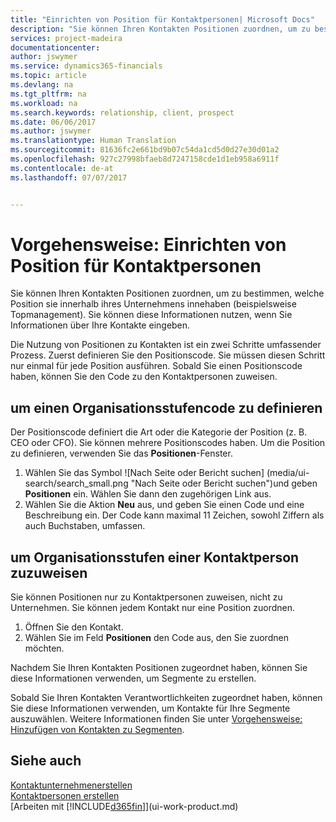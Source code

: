 ```yaml
---
title: "Einrichten von Position für Kontaktpersonen| Microsoft Docs"
description: "Sie können Ihren Kontakten Positionen zuordnen, um zu bestimmen, welche Position sie innerhalb ihres Unternehmens innehaben (beispielsweise Topmanagement)."
services: project-madeira
documentationcenter: 
author: jswymer
ms.service: dynamics365-financials
ms.topic: article
ms.devlang: na
ms.tgt_pltfrm: na
ms.workload: na
ms.search.keywords: relationship, client, prospect
ms.date: 06/06/2017
ms.author: jswymer
ms.translationtype: Human Translation
ms.sourcegitcommit: 81636fc2e661bd9b07c54da1cd5d0d27e30d01a2
ms.openlocfilehash: 927c27998bfaeb8d7247158cde1d1eb958a6911f
ms.contentlocale: de-at
ms.lasthandoff: 07/07/2017


---
```

# <a name="how-to-set-up-organizational-levels-for-contact-persons"></a>Vorgehensweise: Einrichten von Position für Kontaktpersonen
Sie können Ihren Kontakten Positionen zuordnen, um zu bestimmen, welche Position sie innerhalb ihres Unternehmens innehaben (beispielsweise Topmanagement). Sie können diese Informationen nutzen, wenn Sie Informationen über Ihre Kontakte eingeben.

Die Nutzung von Positionen zu Kontakten ist ein zwei Schritte umfassender Prozess. Zuerst definieren Sie den Positionscode. Sie müssen diesen Schritt nur einmal für jede Position ausführen. Sobald Sie einen Positionscode haben, können Sie den Code zu den Kontaktpersonen zuweisen.

## <a name="to-define-an-organizational-level-code"></a>um einen Organisationsstufencode zu definieren
Der Positionscode definiert die Art oder die Kategorie der Position (z. B. CEO oder CFO). Sie können mehrere Positionscodes haben. Um die Position zu definieren, verwenden Sie das **Positionen**-Fenster.

1. Wählen Sie das Symbol ![Nach Seite oder Bericht suchen] (media/ui-search/search_small.png "Nach Seite oder Bericht suchen")und geben **Positionen** ein. Wählen Sie dann den zugehörigen Link aus.
2. Wählen Sie die Aktion **Neu** aus, und geben Sie einen Code und eine Beschreibung ein. Der Code kann maximal 11 Zeichen, sowohl Ziffern als auch Buchstaben, umfassen.

## <a name="to-assign-organizational-levels-to-a-contact-person"></a>um Organisationsstufen einer Kontaktperson zuzuweisen
Sie können Positionen nur zu Kontaktpersonen zuweisen, nicht zu Unternehmen. Sie können jedem Kontakt nur eine Position zuordnen.

1. Öffnen Sie den Kontakt.
2. Wählen Sie im Feld **Positionen** den Code aus, den Sie zuordnen möchten.

Nachdem Sie Ihren Kontakten Positionen zugeordnet haben, können Sie diese Informationen verwenden, um Segmente zu erstellen.

Sobald Sie Ihren Kontakten Verantwortlichkeiten zugeordnet haben, können Sie diese Informationen verwenden, um Kontakte für Ihre Segmente auszuwählen. Weitere Informationen finden Sie unter [Vorgehensweise: Hinzufügen von Kontakten zu Segmenten](marketing-add-contact-segment.md).

## <a name="see-also"></a>Siehe auch
[Kontaktunternehmenerstellen](marketing-create-contact-companies.md)  
[Kontaktpersonen erstellen](marketing-create-contact-persons.md)  
[Arbeiten mit [!INCLUDE[d365fin](includes/d365fin_md.md)]](ui-work-product.md)  

